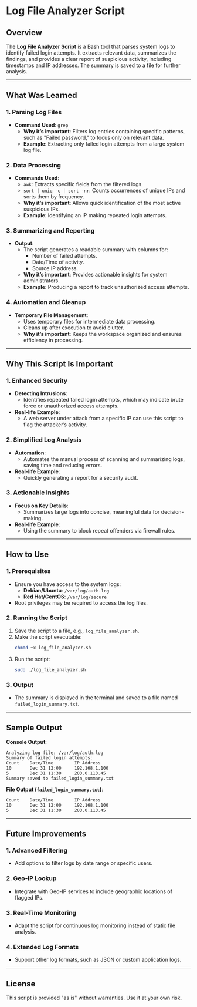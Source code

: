# Log File Analyzer Script

## Overview
The **Log File Analyzer Script** is a Bash tool that parses system logs to identify failed login attempts. It extracts relevant data, summarizes the findings, and provides a clear report of suspicious activity, including timestamps and IP addresses. The summary is saved to a file for further analysis.

---

## What Was Learned

### **1. Parsing Log Files**
- **Command Used**: `grep`
  - **Why it’s important**: Filters log entries containing specific patterns, such as "Failed password," to focus only on relevant data.
  - **Example**: Extracting only failed login attempts from a large system log file.

### **2. Data Processing**
- **Commands Used**:
  - `awk`: Extracts specific fields from the filtered logs.
  - `sort | uniq -c | sort -nr`: Counts occurrences of unique IPs and sorts them by frequency.
  - **Why it’s important**: Allows quick identification of the most active suspicious IPs.
  - **Example**: Identifying an IP making repeated login attempts.

### **3. Summarizing and Reporting**
- **Output**:
  - The script generates a readable summary with columns for:
    - Number of failed attempts.
    - Date/Time of activity.
    - Source IP address.
  - **Why it’s important**: Provides actionable insights for system administrators.
  - **Example**: Producing a report to track unauthorized access attempts.

### **4. Automation and Cleanup**
- **Temporary File Management**:
  - Uses temporary files for intermediate data processing.
  - Cleans up after execution to avoid clutter.
  - **Why it’s important**: Keeps the workspace organized and ensures efficiency in processing.

---

## Why This Script Is Important

### **1. Enhanced Security**
- **Detecting Intrusions**:
  - Identifies repeated failed login attempts, which may indicate brute force or unauthorized access attempts.
- **Real-life Example**:
  - A web server under attack from a specific IP can use this script to flag the attacker’s activity.

### **2. Simplified Log Analysis**
- **Automation**:
  - Automates the manual process of scanning and summarizing logs, saving time and reducing errors.
- **Real-life Example**:
  - Quickly generating a report for a security audit.

### **3. Actionable Insights**
- **Focus on Key Details**:
  - Summarizes large logs into concise, meaningful data for decision-making.
- **Real-life Example**:
  - Using the summary to block repeat offenders via firewall rules.

---

## How to Use

### **1. Prerequisites**
- Ensure you have access to the system logs:
  - **Debian/Ubuntu**: `/var/log/auth.log`
  - **Red Hat/CentOS**: `/var/log/secure`
- Root privileges may be required to access the log files.

### **2. Running the Script**
1. Save the script to a file, e.g., `log_file_analyzer.sh`.
2. Make the script executable:
   ```bash
   chmod +x log_file_analyzer.sh
   ```
3. Run the script:
   ```bash
   sudo ./log_file_analyzer.sh
   ```

### **3. Output**
- The summary is displayed in the terminal and saved to a file named `failed_login_summary.txt`.

---

## Sample Output

**Console Output**:
```
Analyzing log file: /var/log/auth.log
Summary of failed login attempts:
Count    Date/Time        IP Address
10       Dec 31 12:00     192.168.1.100
5        Dec 31 11:30     203.0.113.45
Summary saved to failed_login_summary.txt
```

**File Output (`failed_login_summary.txt`)**:
```
Count    Date/Time        IP Address
10       Dec 31 12:00     192.168.1.100
5        Dec 31 11:30     203.0.113.45
```

---

## Future Improvements

### **1. Advanced Filtering**
- Add options to filter logs by date range or specific users.

### **2. Geo-IP Lookup**
- Integrate with Geo-IP services to include geographic locations of flagged IPs.

### **3. Real-Time Monitoring**
- Adapt the script for continuous log monitoring instead of static file analysis.

### **4. Extended Log Formats**
- Support other log formats, such as JSON or custom application logs.

---

## License
This script is provided "as is" without warranties. Use it at your own risk.


